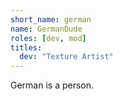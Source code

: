 ```yaml
---
short_name: german
name: GermanDude
roles: [dev, mod]
titles:
  dev: "Texture Artist"
---
```

German is a person.